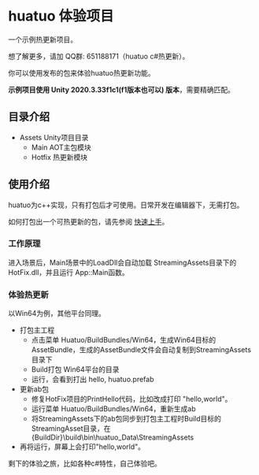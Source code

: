 # huatuo 体验项目

一个示例热更新项目。

想了解更多，请加 QQ群: 651188171（huatuo c#热更新）。

你可以使用发布的包来体验huatuo热更新功能。

**示例项目使用 Unity 2020.3.33f1c1(f1版本也可以) 版本**，需要精确匹配。

## 目录介绍

- Assets Unity项目目录
  - Main AOT主包模块
  - Hotfix 热更新模块

## 使用介绍

huatuo为c++实现，只有打包后才可使用。日常开发在编辑器下，无需打包。

如何打包出一个可热更新的包，请先参阅 [快速上手](https://github.com/focus-creative-games/huatuo/blob/main/docs/start_up.md)。

### 工作原理

进入场景后，Main场景中的LoadDll会自动加载 StreamingAssets目录下的 HotFix.dll，并且运行 App::Main函数。

### 体验热更新

以Win64为例，其他平台同理。

- 打包主工程
  - 点击菜单 Huatuo/BuildBundles/Win64，生成Win64目标的AssetBundle，生成的AssetBundle文件会自动复制到StreamingAssets目录下
  - Build打包 Win64平台的目录
  - 运行，会看到打出 hello, huatuo.prefab
- 更新ab包
  - 修复HotFix项目的PrintHello代码，比如改成打印 "hello,world"。
  - 运行菜单 Huatuo/BuildBundles/Win64，重新生成ab
  - 将StreamingAssets下的ab包同步到打包主工程时Build目标的StreamingAsset目录，在{BuildDir}\build\bin\huatuo_Data\StreamingAssets
- 再将运行，屏幕上会打印"hello,world"。

剩下的体验之旅，比如各种c#特性，自己体验吧。
